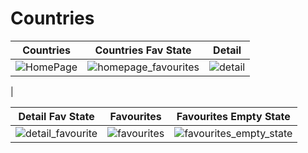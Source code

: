 # Countries

| Countries | Countries Fav State | Detail |
| ------------- | ------------- | ------------- |
|![HomePage](https://user-images.githubusercontent.com/98642848/174452686-c815cf8c-5426-43ca-b311-939b0bcaf9c5.png) | ![homepage_favourites](https://user-images.githubusercontent.com/98642848/174452706-10f7c613-7269-42ae-8f9a-a3c133e40f75.png) | ![detail](https://user-images.githubusercontent.com/98642848/174452748-9af5a66c-5465-42ce-9570-a85c8181c7f4.png)
 | 

| Detail Fav State | Favourites | Favourites Empty State |
| ------------- | ------------- | ------------- |
| ![detail_favourite](https://user-images.githubusercontent.com/98642848/174452757-36c35a39-8027-4a6a-8ba9-bddf90b018ce.png) | ![favourites](https://user-images.githubusercontent.com/98642848/174452770-0af6c66d-d13e-4fc6-a3c3-06d3701131a6.png) | ![favourites_empty_state](https://user-images.githubusercontent.com/98642848/174452779-9ca83dce-59df-499d-b031-db773d70d048.png) | 
